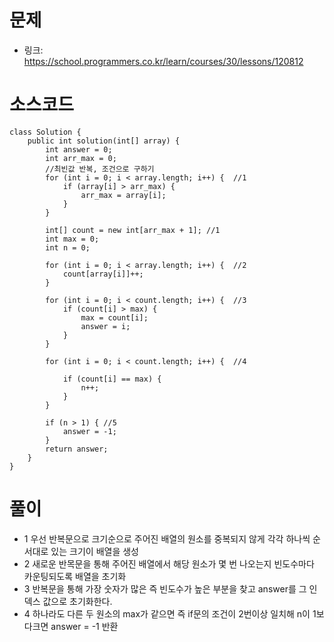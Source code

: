 # 문제
- 링크: 
<https://school.programmers.co.kr/learn/courses/30/lessons/120812>

# 소스코드
```
class Solution {
    public int solution(int[] array) {
        int answer = 0;
        int arr_max = 0;
        //최빈값 반복, 조건으로 구하기
        for (int i = 0; i < array.length; i++) {  //1
            if (array[i] > arr_max) {
                arr_max = array[i];
            }
        }
        
        int[] count = new int[arr_max + 1]; //1
        int max = 0;
        int n = 0;
        
        for (int i = 0; i < array.length; i++) {  //2
            count[array[i]]++;  
        }
        
        for (int i = 0; i < count.length; i++) {  //3
            if (count[i] > max) {
                max = count[i];
                answer = i;
            }
        }
        
        for (int i = 0; i < count.length; i++) {  //4
            
            if (count[i] == max) {
                n++;
            }
        }
        
        if (n > 1) { //5
            answer = -1;
        }
        return answer;
    }
}
```
# 풀이
- 1 우선 반복문으로 크기순으로 주어진 배열의 원소를 중복되지 않게 각각 하나씩 순서대로 있는 크기이 배열을 생성
- 2 새로운 반목문을 통해 주어진 배열에서 해당 원소가 몇 번 나오는지 빈도수마다 카운팅되도록 배열을 초기화
- 3 반복문을 통해 가장 숫자가 많은 즉 빈도수가 높은 부분을 찾고 answer를 그 인덱스 값으로 초기화한다.
- 4 하나라도 다른 두 원소의 max가 같으면 즉 if문의 조건이 2번이상 일치해 n이 1보다크면 answer = -1 반환
